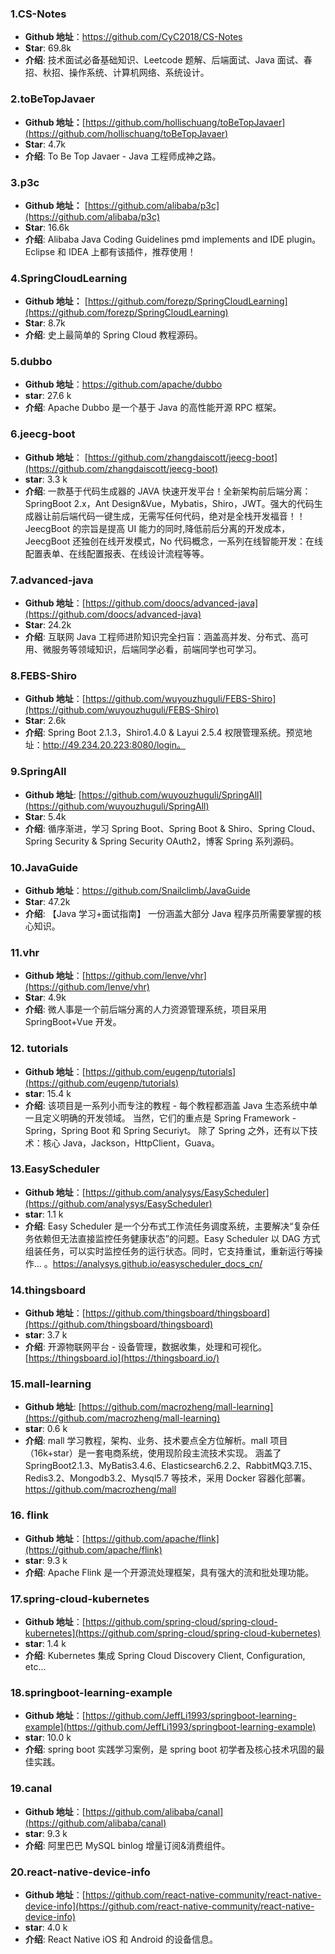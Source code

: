 ### 1.CS-Notes

- **Github 地址**：https://github.com/CyC2018/CS-Notes
- **Star**: 69.8k
- **介绍**: 技术面试必备基础知识、Leetcode 题解、后端面试、Java 面试、春招、秋招、操作系统、计算机网络、系统设计。

### 2.toBeTopJavaer

- **Github 地址：**[https://github.com/hollischuang/toBeTopJavaer](https://github.com/hollischuang/toBeTopJavaer)
- **Star**: 4.7k
- **介绍**: To Be Top Javaer - Java 工程师成神之路。

### 3.p3c

- **Github 地址：** [https://github.com/alibaba/p3c](https://github.com/alibaba/p3c)
- **Star**: 16.6k
- **介绍**: Alibaba Java Coding Guidelines pmd implements and IDE plugin。Eclipse 和 IDEA 上都有该插件，推荐使用！

### 4.SpringCloudLearning

- **Github 地址：** [https://github.com/forezp/SpringCloudLearning](https://github.com/forezp/SpringCloudLearning)
- **Star**: 8.7k
- **介绍**: 史上最简单的 Spring Cloud 教程源码。

### 5.dubbo

- **Github 地址**：<https://github.com/apache/dubbo>
- **star**: 27.6 k
- **介绍**: Apache Dubbo 是一个基于 Java 的高性能开源 RPC 框架。

### 6.jeecg-boot

- **Github 地址**： [https://github.com/zhangdaiscott/jeecg-boot](https://github.com/zhangdaiscott/jeecg-boot)
- **star**: 3.3 k
- **介绍**: 一款基于代码生成器的 JAVA 快速开发平台！全新架构前后端分离：SpringBoot 2.x，Ant Design&Vue，Mybatis，Shiro，JWT。强大的代码生成器让前后端代码一键生成，无需写任何代码，绝对是全栈开发福音！！ JeecgBoot 的宗旨是提高 UI 能力的同时,降低前后分离的开发成本，JeecgBoot 还独创在线开发模式，No 代码概念，一系列在线智能开发：在线配置表单、在线配置报表、在线设计流程等等。

### 7.advanced-java

- **Github 地址**：[https://github.com/doocs/advanced-java](https://github.com/doocs/advanced-java)
- **Star**: 24.2k
- **介绍**: 互联网 Java 工程师进阶知识完全扫盲：涵盖高并发、分布式、高可用、微服务等领域知识，后端同学必看，前端同学也可学习。

### 8.FEBS-Shiro

- **Github 地址**：[https://github.com/wuyouzhuguli/FEBS-Shiro](https://github.com/wuyouzhuguli/FEBS-Shiro)
- **Star**: 2.6k
- **介绍**: Spring Boot 2.1.3，Shiro1.4.0 & Layui 2.5.4 权限管理系统。预览地址：http://49.234.20.223:8080/login。

### 9.SpringAll

- **Github 地址**: [https://github.com/wuyouzhuguli/SpringAll](https://github.com/wuyouzhuguli/SpringAll)
- **Star**: 5.4k
- **介绍**: 循序渐进，学习 Spring Boot、Spring Boot & Shiro、Spring Cloud、Spring Security & Spring Security OAuth2，博客 Spring 系列源码。

### 10.JavaGuide

- **Github 地址**：<https://github.com/Snailclimb/JavaGuide>
- **Star**: 47.2k
- **介绍**: 【Java 学习+面试指南】 一份涵盖大部分 Java 程序员所需要掌握的核心知识。

### 11.vhr

- **Github 地址**：[https://github.com/lenve/vhr](https://github.com/lenve/vhr)
- **Star**: 4.9k
- **介绍**: 微人事是一个前后端分离的人力资源管理系统，项目采用 SpringBoot+Vue 开发。

### 12. tutorials

- **Github 地址**：[https://github.com/eugenp/tutorials](https://github.com/eugenp/tutorials)
- **star**: 15.4 k
- **介绍**: 该项目是一系列小而专注的教程 - 每个教程都涵盖 Java 生态系统中单一且定义明确的开发领域。 当然，它们的重点是 Spring Framework - Spring，Spring Boot 和 Spring Securiyt。 除了 Spring 之外，还有以下技术：核心 Java，Jackson，HttpClient，Guava。

### 13.EasyScheduler

- **Github 地址**：[https://github.com/analysys/EasyScheduler](https://github.com/analysys/EasyScheduler)
- **star**: 1.1 k
- **介绍**: Easy Scheduler 是一个分布式工作流任务调度系统，主要解决“复杂任务依赖但无法直接监控任务健康状态”的问题。Easy Scheduler 以 DAG 方式组装任务，可以实时监控任务的运行状态。同时，它支持重试，重新运行等操作... 。https://analysys.github.io/easyscheduler_docs_cn/

### 14.thingsboard

- **Github 地址**：[https://github.com/thingsboard/thingsboard](https://github.com/thingsboard/thingsboard)
- **star**: 3.7 k
- **介绍**: 开源物联网平台 - 设备管理，数据收集，处理和可视化。 [https://thingsboard.io](https://thingsboard.io/)

### 15.mall-learning

- **Github 地址**: [https://github.com/macrozheng/mall-learning](https://github.com/macrozheng/mall-learning)
- **star**: 0.6 k
- **介绍**: mall 学习教程，架构、业务、技术要点全方位解析。mall 项目（16k+star）是一套电商系统，使用现阶段主流技术实现。 涵盖了 SpringBoot2.1.3、MyBatis3.4.6、Elasticsearch6.2.2、RabbitMQ3.7.15、Redis3.2、Mongodb3.2、Mysql5.7 等技术，采用 Docker 容器化部署。 https://github.com/macrozheng/mall

### 16. flink

- **Github 地址**：[https://github.com/apache/flink](https://github.com/apache/flink)
- **star**: 9.3 k
- **介绍**: Apache Flink 是一个开源流处理框架，具有强大的流和批处理功能。

### 17.spring-cloud-kubernetes

- **Github 地址**：[https://github.com/spring-cloud/spring-cloud-kubernetes](https://github.com/spring-cloud/spring-cloud-kubernetes)
- **star**: 1.4 k
- **介绍**: Kubernetes 集成 Spring Cloud Discovery Client, Configuration, etc...

### 18.springboot-learning-example

- **Github 地址**：[https://github.com/JeffLi1993/springboot-learning-example](https://github.com/JeffLi1993/springboot-learning-example)
- **star**: 10.0 k
- **介绍**: spring boot 实践学习案例，是 spring boot 初学者及核心技术巩固的最佳实践。

### 19.canal

- **Github 地址**：[https://github.com/alibaba/canal](https://github.com/alibaba/canal)
- **star**: 9.3 k
- **介绍**: 阿里巴巴 MySQL binlog 增量订阅&消费组件。

### 20.react-native-device-info

- **Github 地址**：[https://github.com/react-native-community/react-native-device-info](https://github.com/react-native-community/react-native-device-info)
- **star**: 4.0 k
- **介绍**: React Native iOS 和 Android 的设备信息。
